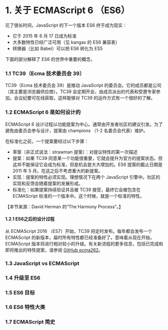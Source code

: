# 1. 关于 ECMAScript 6 （ES6）

花了很长时间，JavaScript 的下一个版本 ES6 终于成为现实：

* 它于 2015 年 6 月 17 日成为标准
* 大多数特性已经广泛可用（见 kangax 的 ES6 兼容表）
* 转换器（比如 Babel）可以把 ES6 转化为 ES5

下面的部分解释了 ES6 的世界中重要的概念。

### 1.1 TC39（Ecma 技术委员会 39）

TC39（Ecma 技术委员会 39）是推动 JavaScript 的委员会。它的成员都是公司（其主要是浏览器供应商）。TC39 会定期开会，由成员派出的代表和受邀专家参加。会议纪要可在线获取，这样能够对 TC39 的运作方式有一个很好的了解。

### 1.2 ECMAScript 6 是如何设计的

ECMAScript 6 设计过程以功能提案为中心。通常由开发者社区的建议引发。为了避免由委员会参与设计，提案由 champions （1-2 名委员会代表）维护。

在标准化之前，一个提案要经过以下步骤：

* 草案（非正式说法：strawman 提案）：对提议特性的第一次描述
* 提案：如果 TC39 同意某一个功能很重要，它就会提升为官方的提案状态。但这并不能保证它会成为标准，但是机会是大大增加的。ES6 提案的截止日期是 2011 年 5 月。在这之后不考虑重大的新提案。
* 实现：提案的特性必须实现。理想情况下在两个 JavaScript 引擎中。社区的实现和反馈会随着提案的发展形成。
* 标准化：如果提案持续验证并且被 TC39 接受，最终它会被包含在 ECMAScript 标准的一个版本中。这个时候，就是一个标准的特性。

【本节来源：David Herman 的“The Harmony Process”。】

#### 1.2.1 ES6之后的设计过程

从 ECMAScript 2016 （ES7）开始，TC39 将定时发布。每年都会发布一个 ECMAScript 的新版本，届时所有特性都已经准备好了。意味着从现在开始，ECMAScript 版本将进行相对较小的升级。有关新流程的更多信息，包括已完成和即将推出的特性提案，请参阅 [GitHub ecma262](https://github.com/tc39/ecma262)。

### 1.3 JavaScript vs ECMAScript

### 1.4 升级至 ES6

### 1.5 ES6 目标

### 1.6 ES6 特性大类

### 1.7 ECMAScript 简史

